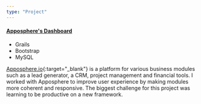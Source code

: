 ```yaml
---
type: "Project"
---
```


<h4>
  <a href="https://www.apposphere.io/" target="_blank">Apposphere's Dashboard</a>
</h4>

<ul class="tags">
  <li class="tag">Grails</li>
  <li class="tag">Bootstrap</li>
  <li class="tag">MySQL</li>
</ul>

[Apposphere.io](https://www.apposphere.io/){:target="_blank"} is a platform for various business modules such as a lead generator, a CRM, project management and financial tools. I worked with Apposphere to improve user experience by making modules more coherent and responsive. The biggest challenge for this project was learning to be productive on a new framework.
